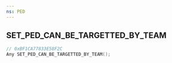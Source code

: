 ```yaml
---
ns: PED
---
```

## SET_PED_CAN_BE_TARGETTED_BY_TEAM

```c
// 0xBF1CA77833E58F2C
Any SET_PED_CAN_BE_TARGETTED_BY_TEAM();
```

